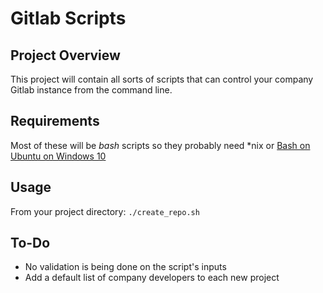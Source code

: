 # Gitlab Scripts

## Project Overview
This project will contain all sorts of scripts that can control your company Gitlab instance from the command line.

## Requirements
Most of these will be _bash_ scripts so they probably need *nix or [Bash on Ubuntu on Windows 10](https://blogs.windows.com/buildingapps/2016/03/30/run-bash-on-ubuntu-on-windows/)

## Usage
From your project directory:
`./create_repo.sh`

## To-Do
* No validation is being done on the script's inputs
* Add a default list of company developers to each new project
